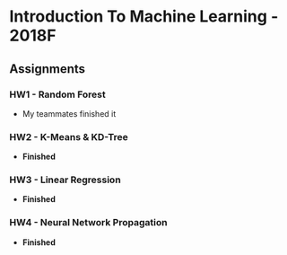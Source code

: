 Introduction To Machine Learning - 2018F
===
## Assignments
### HW1 - Random Forest
- My teammates finished it

### HW2 - K-Means & KD-Tree
- **Finished**

### HW3 - Linear Regression
- **Finished**

### HW4 - Neural Network Propagation
- **Finished**
